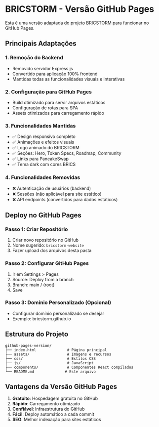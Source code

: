 # BRICSTORM - Versão GitHub Pages

Esta é uma versão adaptada do projeto BRICSTORM para funcionar no GitHub Pages.

## Principais Adaptações

### 1. Remoção do Backend
- Removido servidor Express.js
- Convertido para aplicação 100% frontend
- Mantidas todas as funcionalidades visuais e interativas

### 2. Configuração para GitHub Pages
- Build otimizado para servir arquivos estáticos
- Configuração de rotas para SPA
- Assets otimizados para carregamento rápido

### 3. Funcionalidades Mantidas
- ✅ Design responsivo completo
- ✅ Animações e efeitos visuais
- ✅ Logo animado do BRICSTORM
- ✅ Seções: Hero, Token Specs, Roadmap, Community
- ✅ Links para PancakeSwap
- ✅ Tema dark com cores BRICS

### 4. Funcionalidades Removidas
- ❌ Autenticação de usuários (backend)
- ❌ Sessões (não aplicável para site estático)
- ❌ API endpoints (convertidos para dados estáticos)

## Deploy no GitHub Pages

### Passo 1: Criar Repositório
1. Criar novo repositório no GitHub
2. Nome sugerido: `bricstorm-website`
3. Fazer upload dos arquivos desta pasta

### Passo 2: Configurar GitHub Pages
1. Ir em Settings > Pages
2. Source: Deploy from a branch
3. Branch: main / (root)
4. Save

### Passo 3: Domínio Personalizado (Opcional)
- Configurar domínio personalizado se desejar
- Exemplo: bricstorm.github.io

## Estrutura do Projeto

```
github-pages-version/
├── index.html              # Página principal
├── assets/                 # Imagens e recursos
├── css/                    # Estilos CSS
├── js/                     # JavaScript
├── components/             # Componentes React compilados
└── README.md              # Este arquivo
```

## Vantagens da Versão GitHub Pages

1. **Gratuito**: Hospedagem gratuita no GitHub
2. **Rápido**: Carregamento otimizado
3. **Confiável**: Infraestrutura do GitHub
4. **Fácil**: Deploy automático a cada commit
5. **SEO**: Melhor indexação para sites estáticos